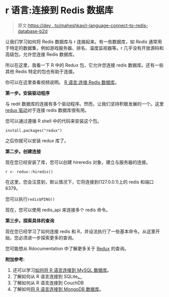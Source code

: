 # r 语言:连接到 Redis 数据库

> 原文:[https://dev . to/maheshkay/r-language-connect-to-redis-database-b2d](https://dev.to/maheshkay/r-language-connect-to-redis-database-b2d)

让我们学习如何将 Redis 数据库与 r 连接起来。有一些数据库，如 *Redis* 通常用于特定的数据集，例如游戏服务器、排名、温度监视器等。r 几乎没有开放源码和高级包，允许您连接 Redis 数据库。

所以在这里，我看一下 R 中的 Redux 包，它允许您连接 redis 数据库。还有一些其他 Redis 特定的包也有助于连接。

你可以在这里查看视频说明。 [R 语言:连接 Redis 数据库](https://www.youtube.com/watch?v=RqPiiXGxOAo)。

**第一步。安装驱动程序**

与 redit 数据库的连接有多个驱动程序。然而，让我们坚持积极发展的一个。这里 [redux 驱动](https://cran.r-project.org/web/packages/redux/)对于连接 redis 数据库很有用。

您可以通过遵循 R shell 中的代码来安装这个包。

```
install.packages("redux") 
```

之后你就可以安装 redux 库了。

**第二步。创建连接**

现在您已经安装了库，您可以创建 hireredis 对象，建立与服务器的连接。

```
r <- redux::hiredis() 
```

在这里，您会注意到，默认情况下，它将连接到(127.0.0.1)上的 redis 和端口 6379。

您可以执行`redis$PING()`

现在，您可以使用 redis_api 来连接多个 redis 命令。

**第三步。探索具体的查询**

现在您已经学习了如何连接 redis 和 R，并设法执行了一些基本命令。从这里开始，您必须进一步探索更多的查询。

您可能想从 Rdocumentation 中了解更多关于 [Redux](https://github.com/richfitz/redux) 的查询。

**附加参考:**

1.  还可以学习[如何将 R 语言连接到 MySQL 数据库](https://dev.to/maheshkay/r-language--connect-to-mysql-database-51ji)。
2.  了解如何从 R 语言连接到 SQLite[。](https://dev.to/maheshkay/r-language--connect-to-sqlite-database-1adf)
3.  了解如何从 R 语言连接到 CouchDB
4.  了解如何[将 R 语言连接到 MongoDB 数据库](https://dev.to/maheshkay/r-language--connect-to-mongodb-database-3841)。